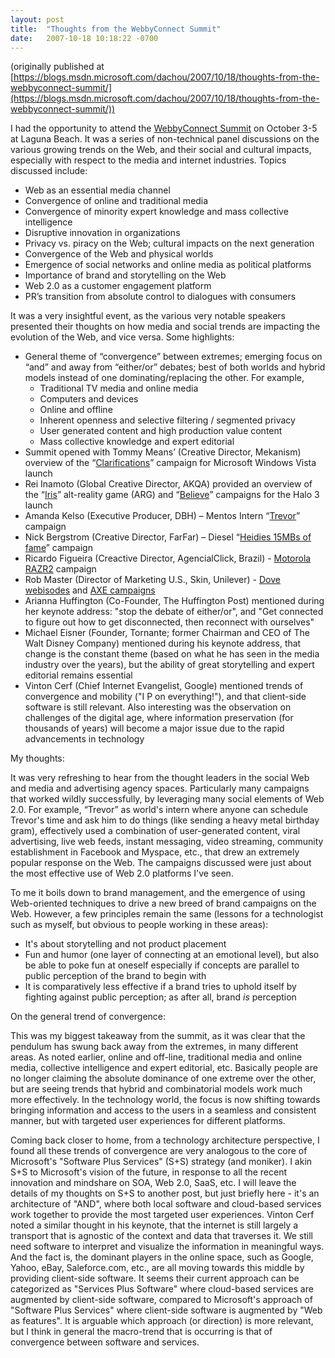 ```yaml
---
layout: post
title:  "Thoughts from the WebbyConnect Summit"
date:   2007-10-18 10:18:22 -0700
---
```

(originally published at [https://blogs.msdn.microsoft.com/dachou/2007/10/18/thoughts-from-the-webbyconnect-summit/](https://blogs.msdn.microsoft.com/dachou/2007/10/18/thoughts-from-the-webbyconnect-summit/))

I had the opportunity to attend the [WebbyConnect Summit](http://www.webbyawards.com/webbyconnect/) on October 3-5 at Laguna Beach. It was a series of non-technical panel discussions on the various growing trends on the Web, and their social and cultural impacts, especially with respect to the media and internet industries. Topics discussed include:
- Web as an essential media channel
- Convergence of online and traditional media
- Convergence of minority expert knowledge and mass collective intelligence
- Disruptive innovation in organizations
- Privacy vs. piracy on the Web; cultural impacts on the next generation
- Convergence of the Web and physical worlds
- Emergence of social networks and online media as political platforms
- Importance of brand and storytelling on the Web
- Web 2.0 as a customer engagement platform
- PR’s transition from absolute control to dialogues with consumers

It was a very insightful event, as the various very notable speakers presented their thoughts on how media and social trends are impacting the evolution of the Web, and vice versa.
Some highlights:
- General theme of “convergence” between extremes; emerging focus on “and” and away from “either/or” debates; best of both worlds and hybrid models instead of one dominating/replacing the other. For example,
    * Traditional TV media and online media
    * Computers and devices
    * Online and offline
    * Inherent openness and selective filtering / segmented privacy
    * User generated content and high production value content
    * Mass collective knowledge and expert editorial
- Summit opened with Tommy Means’ (Creative Director, Mekanism) overview of the “[Clarifications](http://www.clearification.com/)” campaign for Microsoft Windows Vista launch
- Rei Inamoto (Global Creative Director, AKQA) provided an overview of the “[Iris](http://en.wikipedia.org/wiki/Iris_%28game%29)” alt-reality game (ARG) and “[Believe](http://halo3.com/believe/)” campaigns for the Halo 3 launch
- Amanda Kelso (Executive Producer, DBH) – Mentos Intern “[Trevor](http://www.mentosintern.com/)” campaign
- Nick Bergstrom (Creative Director, FarFar) – Diesel “[Heidies 15MBs of fame](http://www.farfar.se/awards/cannes2007/heidies/)” campaign
- Ricardo Figueira (Creactive Director, AgencialClick, Brazil) - [Motorola RAZR2](http://razr2experience.motorola.com/) campaign
- Rob Master (Director of Marketing U.S., Skin, Unilever) - [Dove webisodes](http://www.campaignforrealbeauty.com/) and [AXE campaigns](http://www.collegehumor.com/worldsdirtiestfilm/)
- Arianna Huffington (Co-Founder, The Huffington Post) mentioned during her keynote address: "stop the debate of either/or", and "Get connected to figure out how to get disconnected, then reconnect with ourselves"
- Michael Eisner (Founder, Tornante; former Chairman and CEO of The Walt Disney Company) mentioned during his keynote address, that change is the constant theme (based on what he has seen in the media industry over the years), but the ability of great storytelling and expert editorial remains essential
- Vinton Cerf (Chief Internet Evangelist, Google) mentioned trends of convergence and mobility ("I P on everything!"), and that client-side software is still relevant. Also interesting was the observation on challenges of the digital age, where information preservation (for thousands of years) will become a major issue due to the rapid advancements in technology

My thoughts:

It was very refreshing to hear from the thought leaders in the social Web and media and advertising agency spaces. Particularly many campaigns that worked wildly successfully, by leveraging many social elements of Web 2.0. For example, “Trevor” as world's intern where anyone can schedule Trevor's time and ask him to do things (like sending a heavy metal birthday gram), effectively used a combination of user-generated content, viral advertising, live web feeds, instant messaging, video streaming, community establishment in Facebook and Myspace, etc., that drew an extremely popular response on the Web. The campaigns discussed were just about the most effective use of Web 2.0 platforms I've seen.

To me it boils down to brand management, and the emergence of using Web-oriented techniques to drive a new breed of brand campaigns on the Web. However, a few principles remain the same (lessons for a technologist such as myself, but obvious to people working in these areas):
- It's about storytelling and not product placement
- Fun and humor (one layer of connecting at an emotional level), but also be able to poke fun at oneself especially if concepts are parallel to public perception of the brand to begin with
- It is comparatively less effective if a brand tries to uphold itself by fighting against public perception; as after all, brand *is* perception

On the general trend of convergence:

This was my biggest takeaway from the summit, as it was clear that the pendulum has swung back away from the extremes, in many different areas. As noted earlier, online and off-line, traditional media and online media, collective intelligence and expert editorial, etc. Basically people are no longer claiming the absolute dominance of one extreme over the other, but are seeing trends that hybrid and combinatorial models work much more effectively. In the technology world, the focus is now shifting towards bringing information and access to the users in a seamless and consistent manner, but with targeted user experiences for different platforms.

Coming back closer to home, from a technology architecture perspective, I found all these trends of convergence are very analogous to the core of Microsoft's "Software Plus Services" (S+S) strategy (and moniker). I akin S+S to Microsoft's vision of the future, in response to all the recent innovation and mindshare on SOA, Web 2.0, SaaS, etc. I will leave the details of my thoughts on S+S to another post, but just briefly here - it's an architecture of "AND", where both local software and cloud-based services work together to provide the most targeted user experiences. Vinton Cerf noted a similar thought in his keynote, that the internet is still largely a transport that is agnostic of the context and data that traverses it. We still need software to interpret and visualize the information in meaningful ways. And the fact is, the dominant players in the online space, such as Google, Yahoo, eBay, Saleforce.com, etc., are all moving towards this middle by providing client-side software. It seems their current approach can be categorized as "Services Plus Software" where cloud-based services are augmented by client-side software, compared to Microsoft's approach of "Software Plus Services" where client-side software is augmented by "Web as features". It is arguable which approach (or direction) is more relevant, but I think in general the macro-trend that is occurring is that of convergence between software and services. 

